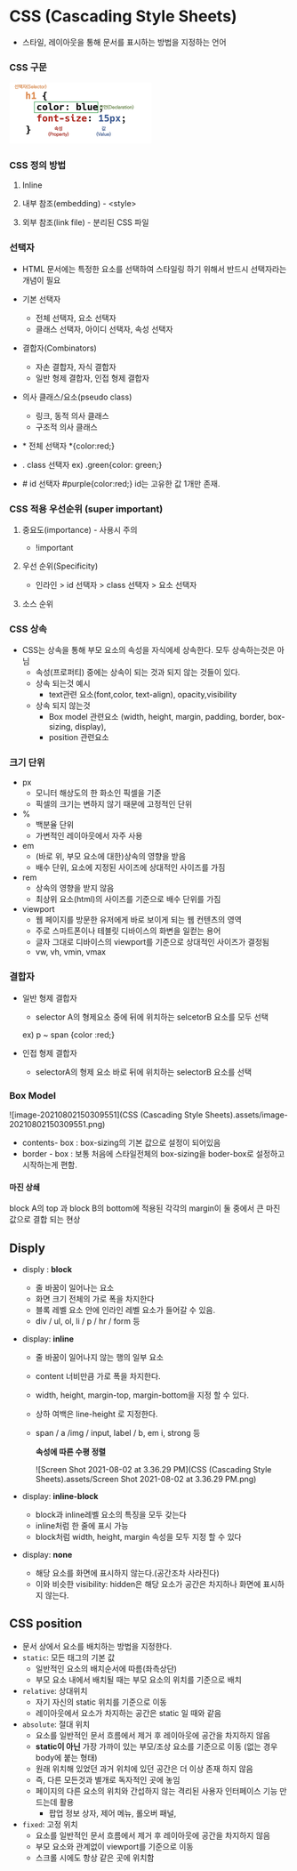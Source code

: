 

# CSS (Cascading Style Sheets)

* 스타일, 레이아웃을 통해 문서를 표시하는 방법을 지정하는 언어



### CSS 구문

<img src="CSS (Cascading Style Sheets).assets/Screen Shot 2021-08-02 at 11.11.49 AM.png" alt="Screen Shot 2021-08-02 at 11.11.49 AM" style="zoom: 25%;" />

### CSS 정의 방법

1. Inline

2. 내부 참조(embedding) - \<style>

3. 외부 참조(link file) - 분리된 CSS 파일

   

### 선택자

* HTML 문서에는 특정한 요소를 선택하여 스타일링 하기 위해서 반드시 선택자라는 개념이 필요
* 기본 선택자
  * 전체 선택자, 요소 선택자
  * 클래스 선택자, 아이디 선택자, 속성 선택자
* 결합자(Combinators)
  * 자손 결합자, 자식 결합자
  * 일반 형제 결합자, 인접 형제 결합자
* 의사 클래스/요소(pseudo class)
  * 링크, 동적 의사 클래스
  * 구조적 의사 클래스



* \* 전체 선택자 \*{color:red;}
* . class 선택자 ex) .green{color: green;}
* \# id 선택자  #purple{color:red;}       id는 고유한 값 1개만 존재.







### CSS 적용 우선순위 (super important)

1. 중요도(importance) - 사용시 주의

   * !important

     

2. 우선 순위(Specificity)

   * 인라인 > id 선택자 > class 선택자 > 요소 선택자

   

3. 소스 순위



### CSS 상속

* CSS는 상속을 통해 부모 요소의 속성을 자식에세 상속한다. 모두 상속하는것은 아님
  * 속성(프로퍼티) 중에는 상속이 되는 것과 되지 않는 것들이 있다.
  * 상속 되는것 예시
    * text관련 요소(font,color, text-align), opacity,visibility
  * 상속 되지 않는것
    * Box model 관련요소 (width, height, margin, padding, border, box-sizing, display),
    * position 관련요소



### 크기 단위

* px
  * 모니터 해상도의 한 화소인 픽셀을 기준
  * 픽셀의 크기는 변하지 않기 때문에 고정적인 단위
* %
  * 백분율 단위
  * 가변적인 레이아웃에서 자주 사용
* em
  * (바로 위, 부모 요소에 대한)상속의 영향을 받음
  * 배수 단위, 요소에 지정된 사이즈에 상대적인 사이즈를 가짐
* rem
  * 상속의 영향을 받지 않음
  * 최상위 요소(html)의 사이즈를 기준으로 배수 단위를 가짐
* viewport
  * 웹 페이지를 방문한 유저에게 바로 보이게 되는 웹 컨텐츠의 영역
  * 주로 스마트폰이나 테블릿 디바이스의 화변을 일컫는 용어
  * 글자 그대로 디바이스의 viewport를 기준으로 상대적인 사이즈가 결정됨
  * vw, vh, vmin, vmax



### 결합자

* 일반 형제 결합자

  * selector A의 형제요소 중에 뒤에 위치하는 selcetorB 요소를 모두 선택

  ex) p ~ span {color :red;}

* 인접 형제 결합자

  * selectorA의 형제 요소 바로 뒤에 위치하는 selectorB 요소를 선택



### Box Model

![image-20210802150309551](CSS (Cascading Style Sheets).assets/image-20210802150309551.png)



* contents- box : box-sizing의 기본 값으로 설정이 되어있음
* border - box : 보통 처음에 스타일전체의 box-sizing을 boder-box로 설정하고 시작하는게 편함.



#### 마진 상쇄

block A의 top 과 block B의 bottom에 적용된 각각의  margin이 둘 중에서 큰 마진 값으로 결합 되는 현상





## Disply

* disply : <strong> block</strong>

  * 줄 바꿈이 일어나는 요소
  * 화면 크기 전체의 가로 폭을 차지한다
  * 블록 레벨 요소 안에 인라인 레벨 요소가 들어갈 수 있음.
  * div / ul, ol, li / p / hr / form 등

* display: <strong>inline</strong>

  * 줄 바꿈이 일어나지 않는 행의 일부 요소

  * content 너비만큼 가로 폭을 차지한다.

  * width, height, margin-top, margin-bottom을 지정 할 수 있다.

  * 상하 여백은 line-height 로 지정한다.

  * span / a /img / input, label / b, em i, strong 등

    

    <strong>속성에 따른 수평 정렬</strong>

    ![Screen Shot 2021-08-02 at 3.36.29 PM](CSS (Cascading Style Sheets).assets/Screen Shot 2021-08-02 at 3.36.29 PM.png)

* display: <strong>inline-block</strong>

  * block과 inline레벨 요소의 특징을 모두 갖는다
  * inline처럼 한 줄에 표시 가능
  * block처럼 width, height, margin 속성을 모두 지정 할 수 있다

* display: <strong>none</strong>

  * 해당 요소를 화면에 표시하지 않는다.(공간조차 사라진다)
  * 이와 비슷한 visibility: hidden은 해당 요소가 공간은 차지하나 화면에 표시하지 않는다.



## CSS position

* 문서 상에서 요소를 배치하는 방법을 지정한다.
* `static`: 모든 태그의 기본 값
  * 일반적인 요소의 배치순서에 따름(좌측상단)
  * 부모 요소 내에서 배치될  때는 부모 요소의 위치를 기준으로 배치 
* `relative`: 상대위치
  * 자기 자신의 static 위치를 기준으로 이동
  * 레이아웃에서 요소가 차지하는 공간은 static 일 때와 같음
* `absolute`: 절대 위치
  * 요소를 일반적인 문서 흐름에서 제거 후 레이아웃에 공간을 차지하지 않음
  * <strong>static이 아닌</strong> 가장 가까이 있는 부모/조상 요소를 기준으로 이동 (없는 경우 body에 붙는 형태)
  * 원래 위치해 있었던 과거 위치에 있던 공간은 더 이상 존재 하지 않음
  * 즉, 다른 모든것과 별개로 독자적인 곳에 놓임
  * 페이지의 다른 요소의 위치와 간섭하지 않는 격리된 사용자 인터페이스 기능 만드는데 활용
    * 팝업 정보 상자, 제어 메뉴, 롤오버 패널,
* `fixed`: 고정 위치
  * 요소를 일반적인 문서 흐름에서 제거 후 레이아웃에 공간을 차지하지 않음
  * 부모 요소와 관계없이 viewport를 기준으로 이동
  * 스크롤 시에도 항상 같은 곳에 위치함